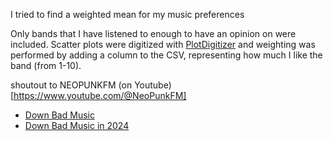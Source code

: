 I tried to find a weighted mean for my music preferences

Only bands that I have listened to enough to have an opinion on were included.
Scatter plots were digitized with [PlotDigitizer](https://plotdigitizer.com) and weighting was performed by adding a column to the CSV, representing how much I like the band (from 1-10).

shoutout to NEOPUNKFM (on Youtube)[https://www.youtube.com/@NeoPunkFM]
* [Down Bad Music](https://youtu.be/TCcVzFqDtvw)
* [Down Bad Music in 2024](https://youtu.be/X7-dwGwiZYo)
